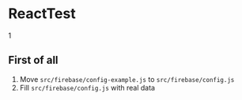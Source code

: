 # ReactTest

1
## First of all
1) Move `src/firebase/config-example.js` to `src/firebase/config.js`
2) Fill `src/firebase/config.js` with real data

